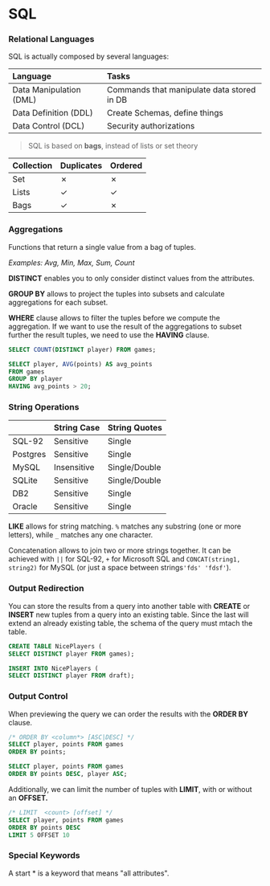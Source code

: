 # SQL

### Relational Languages

SQL is actually composed by several languages:

| Language | Tasks |
| :--- | :--- |
| Data Manipulation \(DML\) | Commands that manipulate data stored in DB |
| Data Definition \(DDL\) | Create Schemas, define things |
| Data Control \(DCL\) | Security authorizations |

> SQL is based on **bags**, instead of lists or set theory

| Collection | Duplicates | Ordered |
| :--- | :--- | :--- |
| Set | ✗ | ✗ |
| Lists | ✓ | ✓ |
| Bags | ✓ | ✗ |

### 

### Aggregations

Functions that return a single value from a bag of tuples.

_Examples: Avg, Min, Max, Sum, Count_

**DISTINCT** enables you to only consider distinct values from the attributes.

**GROUP BY** allows to project the tuples into subsets and calculate aggregations for each subset.

**WHERE** clause allows to filter the tuples before we compute the aggregation. If we want to use the result of the aggregations to subset further the result tuples, we need to use the **HAVING** clause.

```sql
SELECT COUNT(DISTINCT player) FROM games;

SELECT player, AVG(points) AS avg_points
FROM games
GROUP BY player
HAVING avg_points > 20;

```

### String Operations

|  | String Case | String Quotes |
| :--- | :--- | :--- |
| SQL-92 | Sensitive | Single |
| Postgres | Sensitive | Single |
| MySQL | Insensitive | Single/Double |
| SQLite | Sensitive | Single/Double |
| DB2 | Sensitive | Single |
| Oracle | Sensitive | Single |

**LIKE** allows for string matching. `%` matches any substring \(one or more letters\), while `_` matches any one character.

Concatenation allows to join two or more strings together. It can be achieved with `||` for SQL-92, `+` for Microsoft SQL and `CONCAT(string1, string2)` for MySQL \(or just a space between strings`'fds' 'fdsf'`\).

### Output Redirection

You can store the results from a query into another table with **CREATE** or **INSERT** new tuples from a query into an existing table. Since the last will extend an already existing table, the schema of the query must mtach the table.

```sql
CREATE TABLE NicePlayers (
SELECT DISTINCT player FROM games);

INSERT INTO NicePlayers (
SELECT DISTINCT player FROM draft);
```

### **Output Control**

When previewing the query we can order the results with the **ORDER BY** clause. 

```sql
/* ORDER BY <column*> [ASC|DESC] */
SELECT player, points FROM games
ORDER BY points;

SELECT player, points FROM games
ORDER BY points DESC, player ASC;
```

Additionally, we can limit the number of tuples with **LIMIT**, with or without an **OFFSET.**

```sql
/* LIMIT  <count> [offset] */
SELECT player, points FROM games
ORDER BY points DESC
LIMIT 5 OFFSET 10
```

### **Special Keywords**

A start \* is a keyword that means "all attributes".



